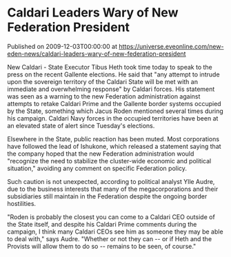 # Caldari Leaders Wary of New Federation President
Published on 2009-12-03T00:00:00 at https://universe.eveonline.com/new-eden-news/caldari-leaders-wary-of-new-federation-president

New Caldari - State Executor Tibus Heth took time today to speak to the press on the recent Gallente elections. He said that "any attempt to intrude upon the sovereign territory of the Caldari State will be met with an immediate and overwhelming response" by Caldari forces. His statement was seen as a warning to the new Federation administration against attempts to retake Caldari Prime and the Gallente border systems occupied by the State, something which Jacus Roden mentioned several times during his campaign.  Caldari Navy forces in the occupied territories have been at an elevated state of alert since Tuesday's elections.

Elsewhere in the State, public reaction has been muted.  Most corporations have followed the lead of Ishukone, which released a statement saying that the company hoped that the new Federation administration would "recognize the need to stabilize the cluster-wide economic and political situation," avoiding any comment on specific Federation policy.

Such caution is not unexpected, according to political analyst Ylle Audre, due to the business interests that many of the megacorporations and their subsidiaries still maintain in the Federation despite the ongoing border hostilities.

"Roden is probably the closest you can come to a Caldari CEO outside of the State itself, and despite his Caldari Prime comments during the campaign, I think many Caldari CEOs see him as someone they may be able to deal with," says Audre.  "Whether or not they can -- or if Heth and the Provists will allow them to do so -- remains to be seen, of course."
